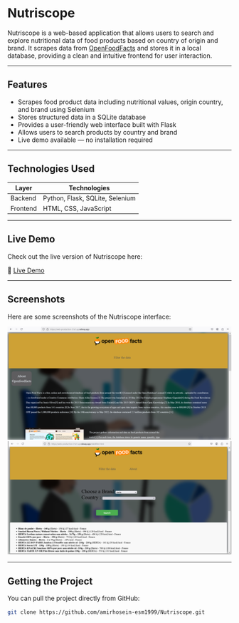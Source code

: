 # Nutriscope

Nutriscope is a web-based application that allows users to search and explore nutritional data of food products based on country of origin and brand. It scrapes data from [OpenFoodFacts](https://world.openfoodfacts.org/) and stores it in a local database, providing a clean and intuitive frontend for user interaction.

---

## Features

- Scrapes food product data including nutritional values, origin country, and brand using Selenium
- Stores structured data in a SQLite database
- Provides a user-friendly web interface built with Flask
- Allows users to search products by country and brand
- Live demo available — no installation required

---

## Technologies Used

| Layer       | Technologies                          |
|------------|----------------------------------------|
| Backend     | Python, Flask, SQLite, Selenium        |
| Frontend    | HTML, CSS, JavaScript                  |

---

## Live Demo

Check out the live version of Nutriscope here:

🔗 [Live Demo](https://web-production-31a1.up.railway.app/)

---

## Screenshots

Here are some screenshots of the Nutriscope interface:


![Homepage Screenshot](static/images/Homepage.png)
![Search Results Screenshot](static/images/Results.png)

---

## Getting the Project

You can pull the project directly from GitHub:

```bash
git clone https://github.com/amirhosein-esm1999/Nutriscope.git
